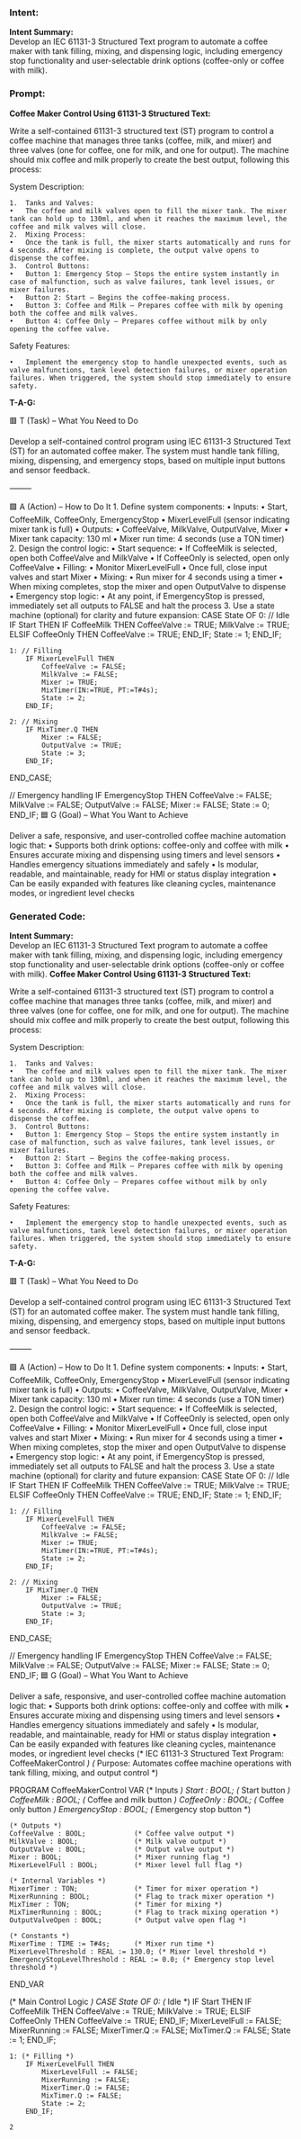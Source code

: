 ### Intent:
**Intent Summary:**  
Develop an IEC 61131-3 Structured Text program to automate a coffee maker with tank filling, mixing, and dispensing logic, including emergency stop functionality and user-selectable drink options (coffee-only or coffee with milk).

### Prompt:
**Coffee Maker Control Using 61131-3 Structured Text:**

Write a self-contained 61131-3 structured text (ST) program to control a coffee machine that manages three tanks (coffee, milk, and mixer) and three valves (one for coffee, one for milk, and one for output). The machine should mix coffee and milk properly to create the best output, following this process:

System Description:

	1.	Tanks and Valves:
	•	The coffee and milk valves open to fill the mixer tank. The mixer tank can hold up to 130ml, and when it reaches the maximum level, the coffee and milk valves will close.
	2.	Mixing Process:
	•	Once the tank is full, the mixer starts automatically and runs for 4 seconds. After mixing is complete, the output valve opens to dispense the coffee.
	3.	Control Buttons:
	•	Button 1: Emergency Stop — Stops the entire system instantly in case of malfunction, such as valve failures, tank level issues, or mixer failures.
	•	Button 2: Start — Begins the coffee-making process.
	•	Button 3: Coffee and Milk — Prepares coffee with milk by opening both the coffee and milk valves.
	•	Button 4: Coffee Only — Prepares coffee without milk by only opening the coffee valve.

Safety Features:

	•	Implement the emergency stop to handle unexpected events, such as valve malfunctions, tank level detection failures, or mixer operation failures. When triggered, the system should stop immediately to ensure safety.

**T-A-G:**

🟥 T (Task) – What You Need to Do

Develop a self-contained control program using IEC 61131-3 Structured Text (ST) for an automated coffee maker. The system must handle tank filling, mixing, dispensing, and emergency stops, based on multiple input buttons and sensor feedback.

⸻

🟩 A (Action) – How to Do It
	1.	Define system components:
	•	Inputs:
	•	Start, CoffeeMilk, CoffeeOnly, EmergencyStop
	•	MixerLevelFull (sensor indicating mixer tank is full)
	•	Outputs:
	•	CoffeeValve, MilkValve, OutputValve, Mixer
	•	Mixer tank capacity: 130 ml
	•	Mixer run time: 4 seconds (use a TON timer)
	2.	Design the control logic:
	•	Start sequence:
	•	If CoffeeMilk is selected, open both CoffeeValve and MilkValve
	•	If CoffeeOnly is selected, open only CoffeeValve
	•	Filling:
	•	Monitor MixerLevelFull
	•	Once full, close input valves and start Mixer
	•	Mixing:
	•	Run mixer for 4 seconds using a timer
	•	When mixing completes, stop the mixer and open OutputValve to dispense
	•	Emergency stop logic:
	•	At any point, if EmergencyStop is pressed, immediately set all outputs to FALSE and halt the process
	3.	Use a state machine (optional) for clarity and future expansion:
 CASE State OF
    0: // Idle
        IF Start THEN
            IF CoffeeMilk THEN
                CoffeeValve := TRUE;
                MilkValve := TRUE;
            ELSIF CoffeeOnly THEN
                CoffeeValve := TRUE;
            END_IF;
            State := 1;
        END_IF;

    1: // Filling
        IF MixerLevelFull THEN
            CoffeeValve := FALSE;
            MilkValve := FALSE;
            Mixer := TRUE;
            MixTimer(IN:=TRUE, PT:=T#4s);
            State := 2;
        END_IF;

    2: // Mixing
        IF MixTimer.Q THEN
            Mixer := FALSE;
            OutputValve := TRUE;
            State := 3;
        END_IF;
END_CASE;

// Emergency handling
IF EmergencyStop THEN
    CoffeeValve := FALSE;
    MilkValve := FALSE;
    OutputValve := FALSE;
    Mixer := FALSE;
    State := 0;
END_IF;
🟦 G (Goal) – What You Want to Achieve

Deliver a safe, responsive, and user-controlled coffee machine automation logic that:
	•	Supports both drink options: coffee-only and coffee with milk
	•	Ensures accurate mixing and dispensing using timers and level sensors
	•	Handles emergency situations immediately and safely
	•	Is modular, readable, and maintainable, ready for HMI or status display integration
	•	Can be easily expanded with features like cleaning cycles, maintenance modes, or ingredient level checks

### Generated Code:
**Intent Summary:**  
Develop an IEC 61131-3 Structured Text program to automate a coffee maker with tank filling, mixing, and dispensing logic, including emergency stop functionality and user-selectable drink options (coffee-only or coffee with milk).
**Coffee Maker Control Using 61131-3 Structured Text:**

Write a self-contained 61131-3 structured text (ST) program to control a coffee machine that manages three tanks (coffee, milk, and mixer) and three valves (one for coffee, one for milk, and one for output). The machine should mix coffee and milk properly to create the best output, following this process:

System Description:

	1.	Tanks and Valves:
	•	The coffee and milk valves open to fill the mixer tank. The mixer tank can hold up to 130ml, and when it reaches the maximum level, the coffee and milk valves will close.
	2.	Mixing Process:
	•	Once the tank is full, the mixer starts automatically and runs for 4 seconds. After mixing is complete, the output valve opens to dispense the coffee.
	3.	Control Buttons:
	•	Button 1: Emergency Stop — Stops the entire system instantly in case of malfunction, such as valve failures, tank level issues, or mixer failures.
	•	Button 2: Start — Begins the coffee-making process.
	•	Button 3: Coffee and Milk — Prepares coffee with milk by opening both the coffee and milk valves.
	•	Button 4: Coffee Only — Prepares coffee without milk by only opening the coffee valve.

Safety Features:

	•	Implement the emergency stop to handle unexpected events, such as valve malfunctions, tank level detection failures, or mixer operation failures. When triggered, the system should stop immediately to ensure safety.

**T-A-G:**

🟥 T (Task) – What You Need to Do

Develop a self-contained control program using IEC 61131-3 Structured Text (ST) for an automated coffee maker. The system must handle tank filling, mixing, dispensing, and emergency stops, based on multiple input buttons and sensor feedback.

⸻

🟩 A (Action) – How to Do It
	1.	Define system components:
	•	Inputs:
	•	Start, CoffeeMilk, CoffeeOnly, EmergencyStop
	•	MixerLevelFull (sensor indicating mixer tank is full)
	•	Outputs:
	•	CoffeeValve, MilkValve, OutputValve, Mixer
	•	Mixer tank capacity: 130 ml
	•	Mixer run time: 4 seconds (use a TON timer)
	2.	Design the control logic:
	•	Start sequence:
	•	If CoffeeMilk is selected, open both CoffeeValve and MilkValve
	•	If CoffeeOnly is selected, open only CoffeeValve
	•	Filling:
	•	Monitor MixerLevelFull
	•	Once full, close input valves and start Mixer
	•	Mixing:
	•	Run mixer for 4 seconds using a timer
	•	When mixing completes, stop the mixer and open OutputValve to dispense
	•	Emergency stop logic:
	•	At any point, if EmergencyStop is pressed, immediately set all outputs to FALSE and halt the process
	3.	Use a state machine (optional) for clarity and future expansion:
 CASE State OF
    0: // Idle
        IF Start THEN
            IF CoffeeMilk THEN
                CoffeeValve := TRUE;
                MilkValve := TRUE;
            ELSIF CoffeeOnly THEN
                CoffeeValve := TRUE;
            END_IF;
            State := 1;
        END_IF;

    1: // Filling
        IF MixerLevelFull THEN
            CoffeeValve := FALSE;
            MilkValve := FALSE;
            Mixer := TRUE;
            MixTimer(IN:=TRUE, PT:=T#4s);
            State := 2;
        END_IF;

    2: // Mixing
        IF MixTimer.Q THEN
            Mixer := FALSE;
            OutputValve := TRUE;
            State := 3;
        END_IF;
END_CASE;

// Emergency handling
IF EmergencyStop THEN
    CoffeeValve := FALSE;
    MilkValve := FALSE;
    OutputValve := FALSE;
    Mixer := FALSE;
    State := 0;
END_IF;
🟦 G (Goal) – What You Want to Achieve

Deliver a safe, responsive, and user-controlled coffee machine automation logic that:
	•	Supports both drink options: coffee-only and coffee with milk
	•	Ensures accurate mixing and dispensing using timers and level sensors
	•	Handles emergency situations immediately and safely
	•	Is modular, readable, and maintainable, ready for HMI or status display integration
	•	Can be easily expanded with features like cleaning cycles, maintenance modes, or ingredient level checks
(* IEC 61131-3 Structured Text Program: CoffeeMakerControl *)
(* Purpose: Automates coffee machine operations with tank filling, mixing, and output control *)

PROGRAM CoffeeMakerControl
VAR
    (* Inputs *)
    Start : BOOL;                  (* Start button *)
    CoffeeMilk : BOOL;             (* Coffee and milk button *)
    CoffeeOnly : BOOL;             (* Coffee only button *)
    EmergencyStop : BOOL;          (* Emergency stop button *)

    (* Outputs *)
    CoffeeValve : BOOL;            (* Coffee valve output *)
    MilkValve : BOOL;              (* Milk valve output *)
    OutputValve : BOOL;            (* Output valve output *)
    Mixer : BOOL;                  (* Mixer running flag *)
    MixerLevelFull : BOOL;         (* Mixer level full flag *)

    (* Internal Variables *)
    MixerTimer : TON;              (* Timer for mixer operation *)
    MixerRunning : BOOL;           (* Flag to track mixer operation *)
    MixTimer : TON;                (* Timer for mixing *)
    MixTimerRunning : BOOL;        (* Flag to track mixing operation *)
    OutputValveOpen : BOOL;        (* Output valve open flag *)

    (* Constants *)
    MixerTime : TIME := T#4s;      (* Mixer run time *)
    MixerLevelThreshold : REAL := 130.0; (* Mixer level threshold *)
    EmergencyStopLevelThreshold : REAL := 0.0; (* Emergency stop level threshold *)
END_VAR

(* Main Control Logic *)
CASE State OF
    0: (* Idle *)
        IF Start THEN
            IF CoffeeMilk THEN
                CoffeeValve := TRUE;
                MilkValve := TRUE;
            ELSIF CoffeeOnly THEN
                CoffeeValve := TRUE;
            END_IF;
            MixerLevelFull := FALSE;
            MixerRunning := FALSE;
            MixerTimer.Q := FALSE;
            MixTimer.Q := FALSE;
            State := 1;
        END_IF;

    1: (* Filling *)
        IF MixerLevelFull THEN
            MixerLevelFull := FALSE;
            MixerRunning := FALSE;
            MixerTimer.Q := FALSE;
            MixTimer.Q := FALSE;
            State := 2;
        END_IF;

    2

